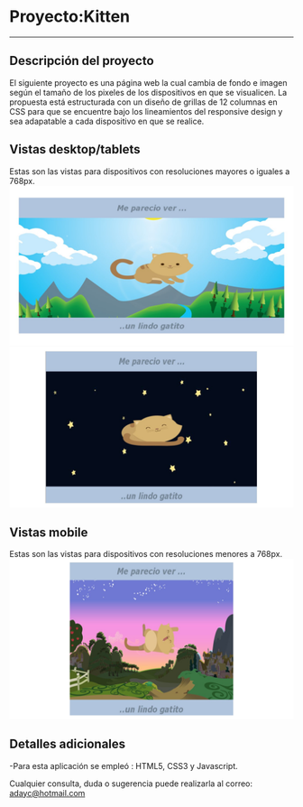 # Proyecto:Kitten
_____________

## Descripción del proyecto
El siguiente proyecto es una página web la cual cambia de fondo e imagen según el tamaño de los pixeles de los dispositivos en que se visualicen.
La propuesta está estructurada con un diseño de grillas de 12 columnas en CSS para que se encuentre bajo los lineamientos del responsive design y sea adapatable a cada dispositivo en que se realice.
## Vistas desktop/tablets
Estas son las vistas para dispositivos con resoluciones mayores o iguales a 768px.
![Imagenes](assets/imgs/kitten-1.JPG)
![Imagenes](assets/imgs/kitten-2.JPG)
## Vistas mobile
Estas son las vistas para dispositivos con resoluciones menores a 768px.
![Imagenes](assets/imgs/kitten-3.JPG)

## Detalles adicionales
-Para esta aplicación se empleó : HTML5, CSS3 y Javascript.

  
  Cualquier consulta, duda o sugerencia puede realizarla al correo: adayc@hotmail.com
